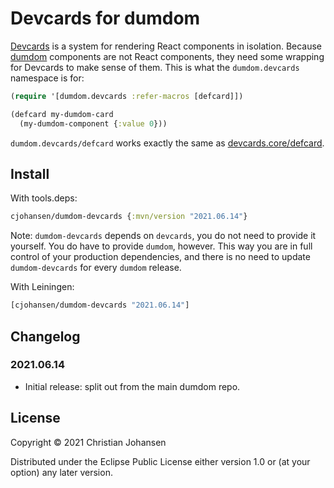 # Devcards for dumdom

[Devcards](https://github.com/bhauman/devcards) is a system for rendering React
components in isolation. Because [dumdom](https://github.com/cjohansen/dumdom)
components are not React components, they need some wrapping for Devcards to
make sense of them. This is what the `dumdom.devcards` namespace is for:

```clj
(require '[dumdom.devcards :refer-macros [defcard]])

(defcard my-dumdom-card
  (my-dumdom-component {:value 0}))
```

`dumdom.devcards/defcard` works exactly the same as
[devcards.core/defcard](http://rigsomelight.com/devcards/#!/devdemos.defcard_api).

## Install

With tools.deps:

```clj
cjohansen/dumdom-devcards {:mvn/version "2021.06.14"}
```

Note: `dumdom-devcards` depends on `devcards`, you do not need to provide it
yourself. You do have to provide `dumdom`, however. This way you are in full
control of your production dependencies, and there is no need to update
`dumdom-devcards` for every `dumdom` release.

With Leiningen:

```clj
[cjohansen/dumdom-devcards "2021.06.14"]
```

## Changelog

### 2021.06.14

- Initial release: split out from the main dumdom repo.

## License

Copyright © 2021 Christian Johansen

Distributed under the Eclipse Public License either version 1.0 or (at your
option) any later version.
